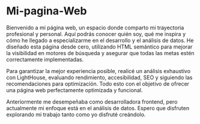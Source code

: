 # Mi-pagina-Web
Bienvenido a mi página web, un espacio donde comparto mi trayectoria profesional y personal. Aquí podrás conocer quién soy, qué me inspira y cómo he llegado a especializarme en el desarrollo y el análisis de datos. He diseñado esta página desde cero, utilizando HTML semántico para mejorar la visibilidad en motores de búsqueda y asegurar que todas las metas estén correctamente implementadas.

Para garantizar la mejor experiencia posible, realicé un análisis exhaustivo con LightHouse, evaluando rendimiento, accesibilidad, SEO y siguiendo las recomendaciones para optimización. Todo esto con el objetivo de ofrecer una página web perfectamente optimizada y funcional.

Anteriormente me desempeñaba como desarrolladora frontend, pero actualmente mi enfoque está en el análisis de datos. Espero que disfruten explorando mi trabajo tanto como yo disfruté creándolo.
